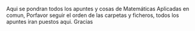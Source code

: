 Aqui se pondran todos los apuntes y cosas de Matemáticas Aplicadas en comun, Porfavor seguir el orden de las carpetas y ficheros, todos los apuntes iran puestos aqui. Gracias